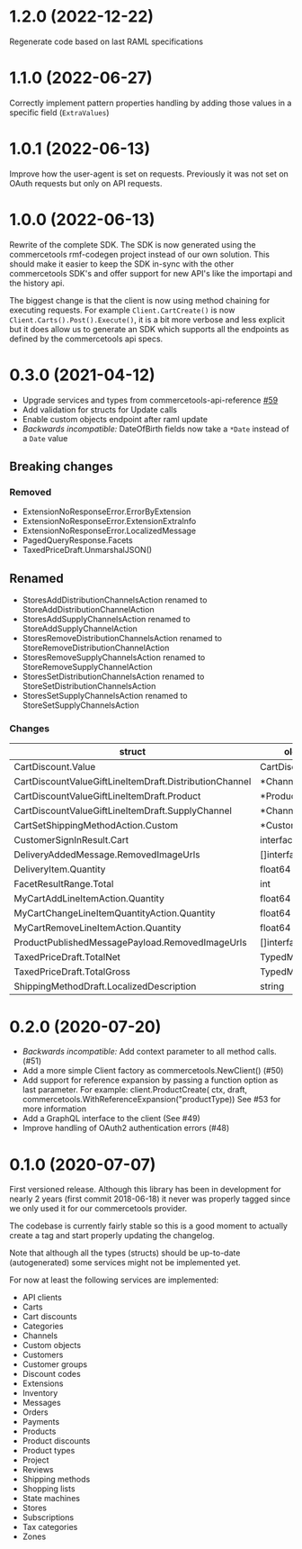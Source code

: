 1.2.0 (2022-12-22)
==================
Regenerate code based on last RAML specifications

1.1.0 (2022-06-27)
==================
Correctly implement pattern properties handling by adding those values in a 
specific field (`ExtraValues`)


1.0.1 (2022-06-13)
==================
Improve how the user-agent is set on requests. Previously it was not set on
OAuth requests but only on API requests. 


1.0.0 (2022-06-13)
==================
Rewrite of the complete SDK. The SDK is now generated using the commercetools rmf-codegen
project instead of our own solution. This should make it easier to keep the SDK in-sync
with the other commercetools SDK's and offer support for new API's like the importapi
and the history api.

The biggest change is that the client is now using method chaining for executing requests.
For example `Client.CartCreate()` is now `Client.Carts().Post().Execute()`, it is a bit
more verbose and less explicit but it does allow us to generate an SDK which supports all
the endpoints as defined by the commercetools api specs.



0.3.0 (2021-04-12)
==================
 - Upgrade services and types from commercetools-api-reference [#59](https://github.com/labd/commercetools-go-sdk/pull/59)
 - Add validation for structs for Update calls
 - Enable custom objects endpoint after raml update
 - *Backwards incompatible:* DateOfBirth fields now take a `*Date` instead of a `Date` value

## Breaking changes

### Removed
 - ExtensionNoResponseError.ErrorByExtension
 - ExtensionNoResponseError.ExtensionExtraInfo
 - ExtensionNoResponseError.LocalizedMessage
 - PagedQueryResponse.Facets
 - TaxedPriceDraft.UnmarshalJSON()

## Renamed
 - StoresAddDistributionChannelsAction renamed to StoreAddDistributionChannelAction
 - StoresAddSupplyChannelsAction renamed to StoreAddSupplyChannelAction
 - StoresRemoveDistributionChannelsAction renamed to StoreRemoveDistributionChannelAction
 - StoresRemoveSupplyChannelsAction renamed to StoreRemoveSupplyChannelAction
 - StoresSetDistributionChannelsAction renamed to StoreSetDistributionChannelsAction
 - StoresSetSupplyChannelsAction renamed to StoreSetSupplyChannelsAction

### Changes

| struct                                                 | old type          | new type
|--------------------------------------------------------|-------------------|------------------------
| CartDiscount.Value                                     | CartDiscountValue | CartDiscountValueDraft
| CartDiscountValueGiftLineItemDraft.DistributionChannel | *ChannelReference | *ChannelResourceIdentifier
| CartDiscountValueGiftLineItemDraft.Product             | *ProductReference | *ProductResourceIdentifier
| CartDiscountValueGiftLineItemDraft.SupplyChannel       | *ChannelReference | *ChannelResourceIdentifier
| CartSetShippingMethodAction.Custom                     | *CustomFields     | *CustomFieldsDraft
| CustomerSignInResult.Cart                              | interface{}       | *Cart
| DeliveryAddedMessage.RemovedImageUrls                  | []interface{}     | []string
| DeliveryItem.Quantity                                  | float64           | int
| FacetResultRange.Total                                 | int               | float64
| MyCartAddLineItemAction.Quantity                       | float64           | int
| MyCartChangeLineItemQuantityAction.Quantity            | float64           | int
| MyCartRemoveLineItemAction.Quantity                    | float64           | int
| ProductPublishedMessagePayload.RemovedImageUrls        | []interface{}     | []string
| TaxedPriceDraft.TotalNet                               | TypedMoneyDraft   | *Money
| TaxedPriceDraft.TotalGross                             | TypedMoneyDraft   | *Money
| ShippingMethodDraft.LocalizedDescription               | string            | *LocalizedDescription

0.2.0 (2020-07-20)
==================
 - *Backwards incompatible:* Add context parameter to all method calls. (#51)
 - Add a more simple Client factory as commercetools.NewClient() (#50)
 - Add support for reference expansion by passing a function option as last
   parameter. For example:
      client.ProductCreate(
         ctx, draft, commercetools.WithReferenceExpansion("productType))
   See #53 for more information
 - Add a GraphQL interface to the client (See #49)
 - Improve handling of OAuth2 authentication errors (#48)


0.1.0 (2020-07-07)
==================
First versioned release. Although this library has been in development for
nearly 2 years (first commit 2018-06-18) it never was properly tagged since we
only used it for our commercetools provider.

The codebase is currently fairly stable so this is a good moment to actually
create a tag and start properly updating the changelog.

Note that although all the types (structs) should be up-to-date (autogenerated)
some services might not be implemented yet.

For now at least the following services are implemented:
   - API clients
   - Carts
   - Cart discounts
   - Categories
   - Channels
   - Custom objects
   - Customers
   - Customer groups
   - Discount codes
   - Extensions
   - Inventory
   - Messages
   - Orders
   - Payments
   - Products
   - Product discounts
   - Product types
   - Project
   - Reviews
   - Shipping methods
   - Shopping lists
   - State machines
   - Stores
   - Subscriptions
   - Tax categories
   - Zones
